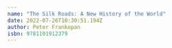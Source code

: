 ```yaml
---
name: "The Silk Roads: A New History of the World"
date: 2022-07-26T10:30:51.194Z
author: Peter Frankopan
isbn: 9781101912379
---
```

